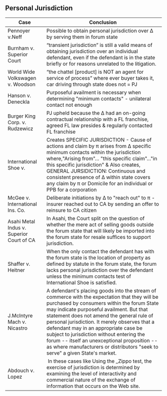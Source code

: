 ## Personal Jurisdiction
|Case|Conclusion|
|--|--|
|Pennoyer v.Neff | Possible to obtain personal jurisdiction over ∆ by serving them in forum state | 
|Burnham v. Superior Court | “transient jurisdiction” is still a valid means of obtaining jurisdiction over an individual defendant, even if the defendant is in the state briefly or for reasons unrelated to the litigation. |
|World Wide Volkswagen v. Woodson | “the chattel [product] is NOT an agent for service of process” where ever buyer takes it, car driving through state does not = PJ |
|Hanson v. Deneckla | Purposeful availment is necessary when determining "minimum contacts" - unilateral contact not enough |
|Burger King Corp. v. Rudzewicz | PJ upheld because the ∆ had an on-going contractual relationship with a FL franchise, agreed FL law presides & regularly contacted FL franchise |
|International Shoe v. | 	Creates SPECIFIC JURISDICTION - Cause of actions and claim by π arises from ∆ specific minimum contacts within the jurisdiction where,"Arising from"… "this specific claim"…"in this specific jurisdiction" & Also creates, GENERAL JURSIDICTION: Continuous and consistent presence of ∆ within state covers any claim by π or Domicile for an individual or PPB for a corporation|
|McGee v. International Ins. Co. | Deliberate initiations by ∆ to "reach out" to π - insurer reached out to CA by sending an offer to reinsure to CA citizen |
|Asahi Metal Indus v. Superior Court of CA| In Asahi, the Court split on the question of whether the mere act of selling goods outside the forum state that will likely be imported into the forum state for resale suffices to support jurisdiction. |
|Shaffer v. Heitner|When the only contact the defendant has with the forum state is the location of property as defined by statute in the forum state, the forum lacks personal jurisdiction over the defendant unless the minimum contacts test of International Shoe is satisfied.| 
|J.McIntyre Mach v. Nicastro|A defendant's placing goods into the stream of commerce with the expectation that they will be purchased by consumers within the forum State may indicate purposeful availment. But that statement does not amend the general rule of personal jurisdiction. It merely observes that a defendant may in an appropriate case be subject to jurisdiction without entering the forum -- itself an unexceptional proposition -- as where manufacturers or distributors "seek to serve" a given State's market.|
|Abdouch v. Lopez| In these cases like Using the _Zippo test, the exercise of jurisdiction is determined by examining the level of interactivity and commercial nature of the exchange of information that occurs on the Web site.|
